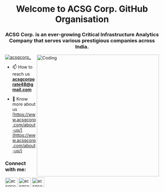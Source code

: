 <h1 align="center">Welcome to ACSG Corp. GitHub Organisation</h1>
<h3 align="center">ACSG Corp. is an ever-growing Critical Infrastructure Analytics Company that serves various prestigious companies across India.</h3>
<img align="right" alt="Coding" width="400" src="https://www.leaderbiography.com/wp-content/uploads/2020/07/ACSG-Corp.jpg">
<p align="left"> <a href="https://twitter.com/acsgcorp_" target="blank"><img src="https://img.shields.io/twitter/follow/acsgcorp_?logo=twitter&style=for-the-badge" alt="acsgcorp_" /></a> </p>

- 📫 How to reach us **acsgcorporate48@gmail.com**

- 📄 Know more about us [https://www.acsgcorp.com/about-us/](https://www.acsgcorp.com/about-us/)

<h3 align="left">Connect with me:</h3>
<p align="left">
<a href="https://twitter.com/acsgcorp_" target="blank"><img align="center" src="https://raw.githubusercontent.com/rahuldkjain/github-profile-readme-generator/master/src/images/icons/Social/twitter.svg" alt="acsgcorp_" height="30" width="40" /></a>
<a href="https://www.linkedin.com/company/acsgcorp/" target="blank"><img align="center" src="https://raw.githubusercontent.com/rahuldkjain/github-profile-readme-generator/master/src/images/icons/Social/linked-in-alt.svg" alt="acsgcorp" height="30" width="40" /></a>
<a href="https://fb.com/acsgcorp" target="blank"><img align="center" src="https://raw.githubusercontent.com/rahuldkjain/github-profile-readme-generator/master/src/images/icons/Social/facebook.svg" alt="acsgcorp" height="30" width="40" /></a>
</p>
